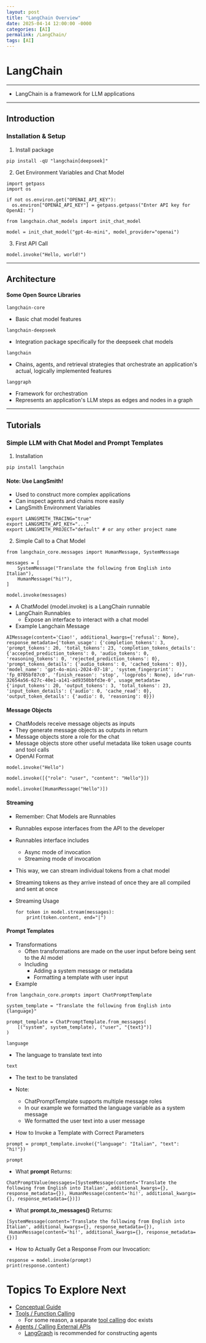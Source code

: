 ```yaml
---
layout: post
title: "LangChain Overview"
date: 2025-04-14 12:00:00 -0000
categories: [AI]
permalink: /LangChain/
tags: [AI]
---
```



# LangChain

--- 

* LangChain is a framework for LLM applications

---

## Introduction

### Installation & Setup

1. Install package
```
pip install -qU "langchain[deepseek]" 
``` 

2. Get Environment Variables and Chat Model

```
import getpass
import os

if not os.environ.get("OPENAI_API_KEY"):
  os.environ["OPENAI_API_KEY"] = getpass.getpass("Enter API key for OpenAI: ")

from langchain.chat_models import init_chat_model

model = init_chat_model("gpt-4o-mini", model_provider="openai")
```

3. First API Call
```
model.invoke("Hello, world!")
```  

---

## Architecture

#### Some Open Source Libraries

```
langchain-core
``` 
  * Basic chat model features 
```
langchain-deepseek
```
  * Integration package specifically for the deepseek chat models
```
langchain
```
  * Chains, agents, and retrieval strategies that orchestrate an application's actual, logically implemented features
```
langgraph
``` 
  * Framework for orchestration
  * Represents an application's LLM steps as edges and nodes in a graph

--- 
## Tutorials

### Simple LLM with Chat Model and Prompt Templates

1. Installation
  ```
pip install langchain
``` 

#### Note: Use LangSmith!
  * Used to construct more complex applications
  * Can inspect agents and chains more easily
* LangSmith Environment Variables

``` 
export LANGSMITH_TRACING="true"
export LANGSMITH_API_KEY="..."
export LANGSMITH_PROJECT="default" # or any other project name
``` 
2. Simple Call to a Chat Model

``` 
from langchain_core.messages import HumanMessage, SystemMessage

messages = [
    SystemMessage("Translate the following from English into Italian"),
    HumanMessage("hi!"),
]

model.invoke(messages)
``` 
  * A ChatModel (model.invoke) is a LangChain runnable
  * LangChain Runnables
    * Expose an interface to interact with a chat model
  * Example Langchain Message
```
AIMessage(content='Ciao!', additional_kwargs={'refusal': None}, response_metadata={'token_usage': {'completion_tokens': 3, 'prompt_tokens': 20, 'total_tokens': 23, 'completion_tokens_details': {'accepted_prediction_tokens': 0, 'audio_tokens': 0, 'reasoning_tokens': 0, 'rejected_prediction_tokens': 0}, 'prompt_tokens_details': {'audio_tokens': 0, 'cached_tokens': 0}}, 'model_name': 'gpt-4o-mini-2024-07-18', 'system_fingerprint': 'fp_0705bf87c0', 'finish_reason': 'stop', 'logprobs': None}, id='run-32654a56-627c-40e1-a141-ad9350bbfd3e-0', usage_metadata={'input_tokens': 20, 'output_tokens': 3, 'total_tokens': 23, 'input_token_details': {'audio': 0, 'cache_read': 0}, 'output_token_details': {'audio': 0, 'reasoning': 0}})
```  


#### Message Objects

* ChatModels receive message objects as inputs
* They generate message objects as outputs in return
* Message objects store a role for the chat
* Message objects store other useful metadata like token usage counts and tool calls
* OpenAI Format

``` 
model.invoke("Hello")

model.invoke([{"role": "user", "content": "Hello"}])

model.invoke([HumanMessage("Hello")])
``` 

#### Streaming
* Remember: Chat Models are Runnables
* Runnables expose interfaces from the API to the developer
* Runnables interface includes
  * Async mode of invocation
  * Streaming mode of invocation
* This way, we can stream individual tokens from a chat model
* Streaming tokens as they arrive instead of once they are all compiled and sent at once
* Streaming Usage

  ```
  for token in model.stream(messages):
      print(token.content, end="|")
  ``` 

#### Prompt Templates

* Transformations
  * Often transformations are made on the user input before being sent to the AI model
  * Including
    * Adding a system message or metadata
    * Formatting a template with user input
* Example
```
from langchain_core.prompts import ChatPromptTemplate

system_template = "Translate the following from English into {language}"

prompt_template = ChatPromptTemplate.from_messages(
    [("system", system_template), ("user", "{text}")]
)
``` 
``` 
language 
``` 
* The language to translate text into
``` 
text
 ``` 
* The text to be translated

* Note:
  * ChatPromptTemplate supports multiple message roles
  * In our example we formatted the language variable as a system message
  * We formatted the user text into a user message

* How to Invoke a Template with Correct Parameters
```
prompt = prompt_template.invoke({"language": "Italian", "text": "hi!"})

prompt
``` 

* What  **prompt**  Returns:
```
ChatPromptValue(messages=[SystemMessage(content='Translate the following from English into Italian', additional_kwargs={}, response_metadata={}), HumanMessage(content='hi!', additional_kwargs={}, response_metadata={})])
```
* What **prompt.to_messages()** Returns:
```
[SystemMessage(content='Translate the following from English into Italian', additional_kwargs={}, response_metadata={}),
 HumanMessage(content='hi!', additional_kwargs={}, response_metadata={})]
``` 
* How to Actually Get a Response From our Invocation:
```
response = model.invoke(prompt)
print(response.content)
``` 


# Topics To Explore Next

* [Conceptual Guide](https://python.langchain.com/docs/concepts/)
* [Tools / Function Calling](https://python.langchain.com/docs/concepts/tools/)
  * For some reason, a separate [tool calling](https://python.langchain.com/docs/concepts/tool_calling/) doc exists
* [Agents / Calling External APIs](https://python.langchain.com/docs/concepts/agents/)
  * [LangGraph](https://python.langchain.com/docs/concepts/architecture/#langgraph) is recommended for constructing agents
  